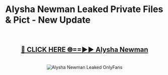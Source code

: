 # Alysha Newman Leaked Private Files & Pict - New Update
<br>
<div align="center">
<h2><a href="https://mediafilles.blogspot.com/?title=Alysha_Newman" rel="nofollow">🔴 CLICK HERE 🌐==►► Alysha Newman</a></h2>
<br>
<a href="https://mediafilles.blogspot.com/?title=Alysha_Newman" rel="nofollow" data-target="animated-image.originalLink"><img src="https://i.ibb.co.com/WyWwxjT/player-gif2.gif" alt="Alysha Newman Leaked OnlyFans" style="max-width: 100%; display: inline-block;" data-target="animated-image.originalImage"></a>
</div>
<br>